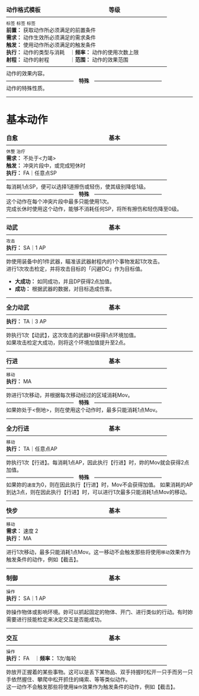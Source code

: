 **<span style="font-size: 1.1em">动作格式模板　　　　　　　　　　　　等级</span>**  
———————————————————————————————  
`标签` `标签` `标签`  
**前置：** 获取动作所必须满足的前置条件  
**需求：** 动作生效所必须满足的需求条件  
**触发：** 使用动作所必须满足的触发条件  
**执行：** 动作的类型与消耗　｜**频率：** 动作的使用次数上限  
**射程：** 动作的射程　　　　｜**范围：** 动作的效果范围
<br>———————————————————————————————<br>
动作的效果内容。
<br>—————————————　**特殊**　—————————————<br>
动作的特殊性质。

<hr>

# 基本动作

**<span style="font-size: 1.1em">自愈　　　　　　　　　　　　　　　　基本</span>**  
———————————————————————————————  
`休整` `治疗`   
**需求：** 不处于<力竭>  
**触发：** 冲突片段中，或完成短休时  
**执行：** FA｜任意点SP
<br>———————————————————————————————<br>
每消耗1点SP，便可以选择1道擦伤或轻伤，使其级别降低1级。
<br>—————————————　**特殊**　—————————————<br>
这个动作在每个冲突片段中最多只能使用1次。  
完成长休时使用这个动作，能够不消耗任何SP，将所有擦伤和轻伤降至0级。

<hr>

**<span style="font-size: 1.1em">动武　　　　　　　　　　　　　　　　基本</span>**  
———————————————————————————————  
`攻击`  
**执行：** SA｜1 AP
<br>———————————————————————————————<br>
妳使用装备中的1件武器，瞄准该武器射程内的1个事物发起1次攻击。  
进行1次攻击检定，并将攻击目标的「闪避DC」作为目标值。
- **大成功：** 如同成功，并且DP获得2点加值。
- **成功：** 根据武器的数据，对目标造成伤害。

<hr>

**<span style="font-size: 1.1em">全力动武　　　　　　　　　　　　　　基本</span>**  
———————————————————————————————  
**执行：** TA｜3 AP
<br>———————————————————————————————<br>
妳执行1次【动武】，这次攻击的武器Hit获得1点环境加值。  
如果攻击检定大成功，则将这个环境加值提升至2点。

<hr>

**<span style="font-size: 1.1em">行进　　　　　　　　　　　　　　　　基本</span>**  
———————————————————————————————  
`移动`  
**执行：** MA
<br>———————————————————————————————<br>
妳进行1次移动，并根据每次移动经过的区域消耗Mov。
<br>—————————————　**特殊**　—————————————<br>
如果妳处于<倒地>，则在使用这个动作时，最多只能消耗1点Mov。

<hr>

**<span style="font-size: 1.1em">全力行进　　　　　　　　　　　　　　基本</span>**  
———————————————————————————————  
`移动`  
**执行：** TA｜任意点AP
<br>———————————————————————————————<br>
妳执行1次【行进】。每消耗1点AP，因此执行【行进】时，妳的Mov就会获得2点加值。
<br>—————————————　**特殊**　—————————————<br>
如果妳的`速度`为0，则在因此执行【行进】时，Mov不会获得加值。
如果消耗的AP到达3点，则在因此执行【行进】时，可以进行1次最多只能消耗1点Mov的移动。

<hr>

**<span style="font-size: 1.1em">快步　　　　　　　　　　　　　　　　基本</span>**  
———————————————————————————————  
`移动`  
**需求：** 速度 2  
**执行：** MA
<br>———————————————————————————————<br>
进行1次移动，最多只能消耗1点Mov。这一移动不会触发那些将使用`移动`效果作为触发条件的动作，例如【截击】。

<hr>

**<span style="font-size: 1.1em">制御　　　　　　　　　　　　　　　　基本</span>**  
———————————————————————————————  
`操作`  
**执行：** SA｜1 AP
<br>———————————————————————————————<br>
妳操作物体或影响环境。妳可以抓起固定的物体、开门、进行类似的行动。有时妳需要进行技能检定来决定交互是否能成功。

<hr>

**<span style="font-size: 1.1em">交互　　　　　　　　　　　　　　　　基本</span>**  
———————————————————————————————  
`操作`  
**执行：** FA　｜**频率：** 1次/每轮
<br>———————————————————————————————<br>
妳放开正握着的某些事物。这可以是丢下某物品、双手持握时松开一只手而另一只手依然握住、攀爬中松开抓住的绳索、等等类似动作。  
这一动作不会触发那些将使用`操作`效果作为触发条件的动作，例如【截击】。